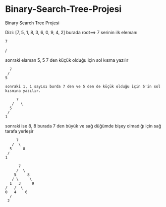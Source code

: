 # Binary-Search-Tree-Projesi
Binary Search Tree Projesi


 Dizi: [7, 5, 1, 8, 3, 6, 0, 9, 4, 2]
 burada root==> 7 serinin ilk elemanı
 
    7
   /
   
  sonraki elaman 5, 5 7 den küçük olduğu için sol kısma yazılır
  
      7
     /
    5
    
    sonraki 1, 1 sayısı burda 7 den ve 5 den de küçük olduğu için 5'in sol kısmına yazılır.
    
         7
       /   \
      5
     /
    1 
  
   sonraki ise 8, 8 burada 7 den büyük ve sağ düğümde bişey olmadığı için sağ tarafa yerleşir
   
         7
       /  \
      5     8
     / 
    1 
    
          7
         /  \
        5     8
       / \     \
      1   3     9
    /   /  \
    0   4    6
      /
     2
   







   
   
